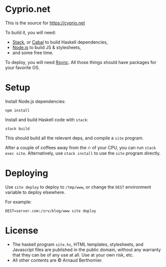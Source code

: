 # Cyprio.net

This is the source for https://cyprio.net

To build it, you will need:

 * [Stack][stack], or [Cabal][cabal] to build Haskell dependencies,
 * [Node.js][node] to build JS & stylesheets,
 * and some free time.

To deploy, you will need [Rsync][rsync]. All those things should have
packages for your favorite OS.


# Setup

Install Node.js dependencies:

```
npm install
```

Install and build Haskell code with `stack`:

```
stack build
```

This should build all the relevant deps, and compile a `site` program.

After a couple of coffees away from the :fire: of your CPU, you can
run `stack exec site`. Alternatively, use `stack install` to use the
`site` program directly.


# Deploying

Use `site deploy` to deploy to `/tmp/www`, or change the `DEST`
environment variable to deploy elsewhere.

For example:

```
DEST=server.com:/srv/blog/www site deploy
```


# License

* The haskell program `site.hs`, HTML templates, stylesheets, and Javascript
  files are published in the public domain, without any warranty that they
  can be of any use at all. Use at your own risk, etc.
* All other contents are © Arnaud Berthomier.

[hakyll]: https://jaspervdj.be/hakyll/
[cabal]: https://www.haskell.org/cabal/
[stack]: https://haskellstack.org/
[pandoc]: https://pandoc.org/
[stylus]: http://learnboost.github.io/stylus/
[node]: https://nodejs.org
[rsync]: https://rsync.samba.org/
